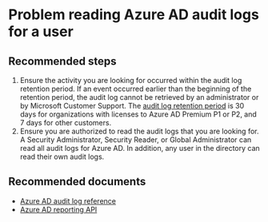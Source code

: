 <properties 
    pageTitle="Problem with Azure AD audit logs for a user"
    description="Problem with Azure AD audit logs for a user"
    service="microsoft.aad"
    resource="Microsoft_AAD_IAM"
    authors="Jeffsta-MSFT"
    selfHelpType="generic" 
    supportTopicIds="32615469"
    productPesIds="16578"
    cloudEnvironments="public"
 />

# Problem reading Azure AD audit logs for a user

## **Recommended steps**

1. Ensure the activity you are looking for occurred within the audit log retention period. If an event occurred earlier than the beginning of the retention period, the audit log cannot be retrieved by an administrator or by Microsoft Customer Support. The [audit log retention period](https://docs.microsoft.com/azure/active-directory/reports-monitoring/reference-reports-data-retention) is 30 days for organizations with licenses to Azure AD Premium P1 or P2, and 7 days for other customers.<br>
2. Ensure you are authorized to read the audit logs that you are looking for. A Security Administrator, Security Reader, or Global Administrator can read all audit logs for Azure AD. In addition, any user in the directory can read their own audit logs.<br>

## **Recommended documents**

* [Azure AD audit log reference](https://docs.microsoft.com/azure/active-directory/reports-monitoring/reference-audit-activities)<br>
* [Azure AD reporting API](https://docs.microsoft.com/azure/active-directory/reports-monitoring/concept-reporting-api)<br>

